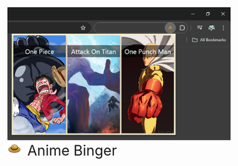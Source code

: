 <img src="./src/images/ReadmeCover.png"/>

<div style="display: inline;">
    <img src="./public/icons/headIcon32.png" style="display: inline;"/> 
    <span style="font-size: 2rem;">&nbspAnime Binger</span>
</div>
